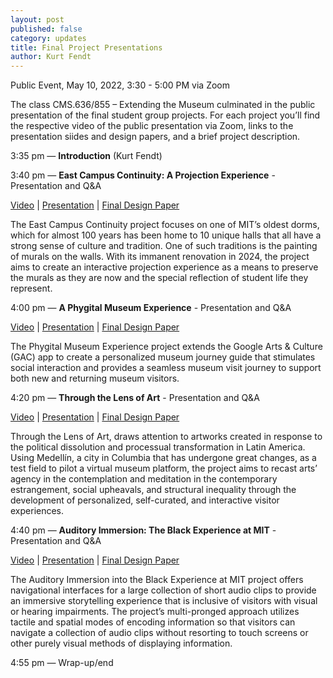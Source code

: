 ```yaml
---
layout: post
published: false
category: updates
title: Final Project Presentations
author: Kurt Fendt
---
```

Public Event, May 10, 2022, 3:30 - 5:00 PM via Zoom

The class CMS.636/855 – Extending the Museum culminated in the public presentation of the final student group projects. For each project you’ll find the respective video of the public presentation via Zoom, links to the presentation siides and design papers, and a brief project description.

3:35 pm — **Introduction** (Kurt Fendt)

3:40 pm —  **East Campus Continuity: A Projection Experience** - Presentation and Q&A

[Video](http://web.mit.edu/course/other/cms.636/www/videos/PV-EastCampusContinuity.mp4) | [Presentation](http://web.mit.edu/course/other/cms.636/www/presentations/FPP-EastCampusContinuity.pdf) | [Final Design Paper](http://web.mit.edu/course/other/cms.636/www/papers/FP-EC_Cultural_Continuity.pdf)

The East Campus Continuity project focuses on one of MIT’s oldest dorms, which for almost 100 years  has been home to 10 unique halls that all have a strong sense of culture and tradition. One of such traditions is the painting of murals on the walls.  With its immanent renovation in 2024, the project aims to create an interactive projection experience as a means to preserve the murals as they are now and the special reflection of student life they represent.

4:00 pm — **A Phygital Museum Experience** - Presentation and Q&A

[Video](http://web.mit.edu/course/other/cms.636/www/videos/PV-PhygitalExperience.mp4) | [Presentation](http://web.mit.edu/course/other/cms.636/www/presentations/FPP-PhygitalMuseumExperience.pdf) | [Final Design Paper](http://web.mit.edu/course/other/cms.636/www/papers/FP-PhygitalMuseumExpereince.pdf)

The Phygital Museum Experience project extends the Google Arts & Culture (GAC) app to create a personalized museum journey guide that stimulates social interaction and provides a seamless museum visit journey to support both new and returning museum visitors. 

4:20 pm — **Through the Lens of Art** - Presentation and Q&A

[Video](http://web.mit.edu/course/other/cms.636/www/videos/PV-Medellin.mp4) | [Presentation](http://web.mit.edu/course/other/cms.636/www/presentations/FPP-ThroughTheLensOfArt.pdf) | [Final Design Paper](http://web.mit.edu/course/other/cms.636/www/papers/FP-ThroughTheLensOfArt.pdf)

Through the Lens of Art, draws attention to artworks created in response to the political dissolution and processual transformation in Latin America. Using Medellín, a city in Columbia that has undergone great changes, as a test field to pilot a virtual museum platform, the project aims to recast arts’ agency in the contemplation and meditation in the contemporary estrangement, social upheavals, and structural inequality through the development of personalized, self-curated, and interactive visitor experiences.

4:40 pm — **Auditory Immersion: The Black Experience at MIT** - Presentation and Q&A

[Video](http://web.mit.edu/course/other/cms.636/www/videos/PV-AudioImmersion.mp4) | [Presentation](http://web.mit.edu/course/other/cms.636/www/presentations/FPP-AuditoryImmersion.pdf) | [Final Design Paper](http://web.mit.edu/course/other/cms.636/www/papers/FP-Auditory_Immersion_into_the_Black_Experience_at_MIT.pdf)

The Auditory Immersion into the Black Experience at MIT project offers navigational interfaces for a large collection of short audio clips to provide an immersive storytelling experience that is inclusive of visitors with visual or hearing impairments. The project’s multi-pronged approach utilizes tactile and spatial modes of encoding information so that visitors can navigate a collection of audio clips without resorting to touch screens or other purely visual methods of displaying information.


4:55 pm — Wrap-up/end